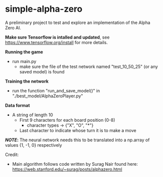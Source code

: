 # simple-alpha-zero
A preliminary project to test and explore an implementation of the Alpha Zero AI. 

**Make sure Tensorflow is intalled and updated**, see https://www.tensorflow.org/install for more details.

**Running the game**
  - run main.py
    - make sure the file of the test network named "test_10_50_25" (or any saved model) is found

**Training the network**
  - run the function "run_and_save_model()" in "./best_model/AlphaZeroPlayer.py"

**Data format**
  - A string of length 10
    - First 9 characters for each board position (0-8)
      - character types -> {"X", "O", "*"}
    - Last character to indicate whose turn it is to make a move

**_NOTE_:** The neural network needs this to be translated into a np.array of values {1, -1, 0} respectively 

Credit: 
  - Main algorithm follows code written by Surag Nair found here: https://web.stanford.edu/~surag/posts/alphazero.html


